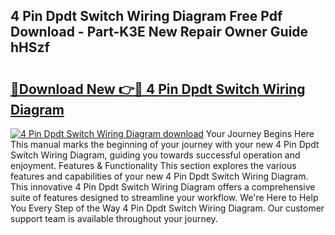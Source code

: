 ## 4 Pin Dpdt Switch Wiring Diagram Free Pdf Download - Part-K3E New Repair Owner Guide hHSzf

# <h2><a href="http://dfi3t7m.blite.top/?on=4+Pin+Dpdt+Switch+Wiring+Diagram">🔗Download New 👉🔴 4 Pin Dpdt Switch Wiring Diagram</a></h2>

[![4 Pin Dpdt Switch Wiring Diagram download](https://i.imgur.com/lujVjoI.png)](http://dfi3t7m.blite.top/?on=4+Pin+Dpdt+Switch+Wiring+Diagram)
Your Journey Begins Here This manual marks the beginning of your journey with your new 4 Pin Dpdt Switch Wiring Diagram, guiding you towards successful operation and enjoyment. Features & Functionality This section explores the various features and capabilities of your new 4 Pin Dpdt Switch Wiring Diagram. This innovative 4 Pin Dpdt Switch Wiring Diagram offers a comprehensive suite of features designed to streamline your workflow. We're Here to Help You Every Step of the Way 4 Pin Dpdt Switch Wiring Diagram. Our customer support team is available throughout your journey.
